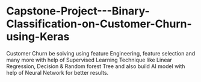 # Capstone-Project---Binary-Classification-on-Customer-Churn-using-Keras
Customer Churn be solving using feature Engineering, feature selection and many more with help of Supervised Learning Technique like Linear Regression, Decision &amp; Random forest Tree and also build AI model with help of Neural Network for better results.
